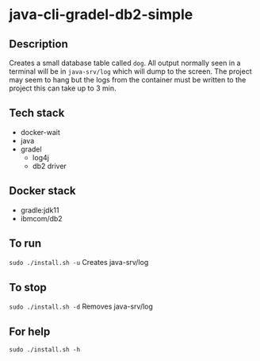 # java-cli-gradel-db2-simple

## Description
Creates a small database table
called `dog`. All output normally
seen in a terminal will be in `java-srv/log` which will dump to the screen. The project may seem to hang but the logs from the container must be written to the project this can take up to 3 min.

## Tech stack
- docker-wait
- java
- gradel
  - log4j
  - db2 driver

## Docker stack
- gradle:jdk11
- ibmcom/db2

## To run
`sudo ./install.sh -u`
Creates java-srv/log

## To stop
`sudo ./install.sh -d`
Removes java-srv/log

## For help
`sudo ./install.sh -h`
